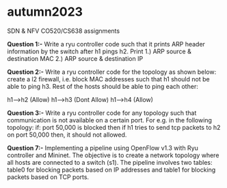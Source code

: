# autumn2023
SDN &amp; NFV CO520/CS638 assignments

**Question 1:-**
Write a ryu controller code such that it prints ARP header information by the switch after h1 pings h2.
Print 1.) ARP source & destination MAC 2.) ARP source & destination IP

**Question 2:-**
Write a ryu controller code for the topology as shown below: create a l2 firewall, i.e. block MAC addresses such that h1 should not be able to ping h3. Rest of the hosts should be able to ping each other:

h1-->h2 (Allow)
h1-->h3 (Dont Allow)
h1-->h4 (Allow)

**Question 3:-**
Write a ryu controller code for any topology such that communication is not available on a certain port. For e.g. in the following topology: if: port 50,000 is blocked then if h1 tries to send tcp packets to h2 on port 50,000 then, it should not allowed.

**Question 7:-**
Implementing a pipeline using OpenFlow v1.3 with Ryu controller and Mininet. The objective is to create a network topology where all hosts are connected to a switch (s1). The pipeline involves two tables: table0 for blocking packets based on IP addresses and table1 for blocking packets based on TCP ports.
